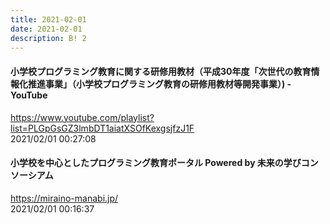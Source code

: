 ```yaml
---
title: 2021-02-01
date: 2021-02-01
description: B! 2
---
```


#### 小学校プログラミング教育に関する研修用教材（平成30年度「次世代の教育情報化推進事業」（小学校プログラミング教育の研修用教材等開発事業）) - YouTube
https://www.youtube.com/playlist?list=PLGpGsGZ3lmbDT1aiatXSOfKexgsjfzJ1F<br>
2021/02/01 00:27:08<br>


#### 小学校を中心としたプログラミング教育ポータル Powered by 未来の学びコンソーシアム
https://miraino-manabi.jp/<br>
2021/02/01 00:16:37<br>


